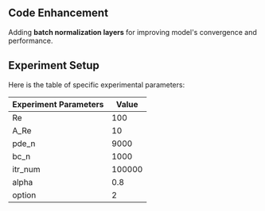 ## Code Enhancement
Adding **batch normalization layers** for improving model's convergence and performance.
## Experiment Setup
Here is the table of specific experimental parameters:

| Experiment Parameters | Value    |
|-----------------------|----------|
| Re                    | 100      |
| A_Re                  | 10       |
| pde_n                 | 9000     |
| bc_n                  | 1000     |
| itr_num               | 100000   |
| alpha                 | 0.8      |
| option                | 2        |

